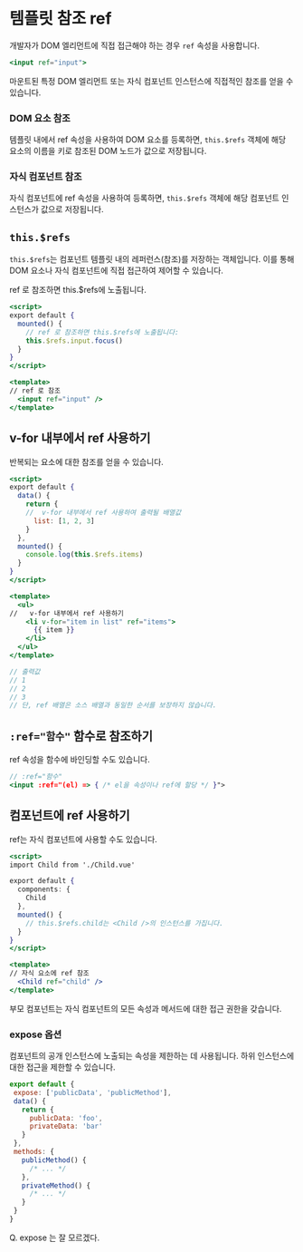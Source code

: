 # 템플릿 참조 ref
개발자가 DOM 엘리먼트에 직접 접근해야 하는 경우 `ref`  속성을 사용합니다.
```jsx
<input ref="input">
```
마운트된 특정 DOM 엘리먼트 또는 자식 컴포넌트 인스턴스에 직접적인 참조를 얻을 수 있습니다.

### DOM 요소 참조
템플릿 내에서 ref 속성을 사용하여 DOM 요소를 등록하면, `this.$refs` 객체에 해당 요소의 이름을 키로 참조된 DOM 노드가 값으로 저장됩니다.
### 자식 컴포넌트 참조
자식 컴포넌트에 ref 속성을 사용하여 등록하면, `this.$refs` 객체에 해당 컴포넌트 인스턴스가 값으로 저장됩니다.

## `this.$refs`
`this.$refs`는 컴포넌트 템플릿 내의 레퍼런스(참조)를 저장하는 객체입니다. 이를 통해 DOM 요소나 자식 컴포넌트에 직접 접근하여 제어할 수 있습니다.

ref 로 참조하면 this.$refs에 노출됩니다.

```jsx
<script>
export default {
  mounted() {
    // ref 로 참조하면 this.$refs에 노출됩니다:
    this.$refs.input.focus()
  }
}
</script>

<template>
// ref 로 참조
  <input ref="input" />
</template>
```

## v-for 내부에서 ref 사용하기
반복되는 요소에 대한 참조를 얻을 수 있습니다.

```jsx
<script>
export default {
  data() {
    return {
    //  v-for 내부에서 ref 사용하여 출력될 배열값
      list: [1, 2, 3]
    }
  },
  mounted() {
    console.log(this.$refs.items)
  }
}
</script>

<template>
  <ul>
//   v-for 내부에서 ref 사용하기
    <li v-for="item in list" ref="items">
      {{ item }}
    </li>
  </ul>
</template>

// 출력값
// 1
// 2
// 3
// 단, ref 배열은 소스 배열과 동일한 순서를 보장하지 않습니다.
```

## `:ref="함수"` 함수로 참조하기
ref 속성을 함수에 바인딩할 수도 있습니다. 
```jsx
// :ref="함수"
<input :ref="(el) => { /* el을 속성이나 ref에 할당 */ }">
```

## 컴포넌트에 ref 사용하기
ref는 자식 컴포넌트에 사용할 수도 있습니다.

```jsx
<script>
import Child from './Child.vue'

export default {
  components: {
    Child
  },
  mounted() {
    // this.$refs.child는 <Child />의 인스턴스를 가집니다.
  }
}
</script>

<template>
// 자식 요소에 ref 참조
  <Child ref="child" />
</template>
```
 부모 컴포넌트는 자식 컴포넌트의 모든 속성과 메서드에 대한 접근 권한을 갖습니다.

 ### expose 옵션
 컴포넌트의 공개 인스턴스에 노출되는 속성을 제한하는 데 사용됩니다.
 하위 인스턴스에 대한 접근을 제한할 수 있습니다.
 
 ```jsx
 export default {
  expose: ['publicData', 'publicMethod'],
  data() {
    return {
      publicData: 'foo',
      privateData: 'bar'
    }
  },
  methods: {
    publicMethod() {
      /* ... */
    },
    privateMethod() {
      /* ... */
    }
  }
}
 ```
Q. expose 는 잘 모르겠다.